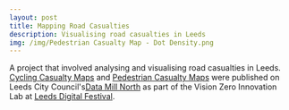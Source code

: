 ```yaml
---
layout: post
title: Mapping Road Casualties
description: Visualising road casualties in Leeds
img: /img/Pedestrian Casualty Map - Dot Density.png
---
```


A project that involved analysing and visualising road casualties in Leeds. <a href="https://datamillnorth.org/products/cycling-casualty-map/">Cycling Casualty Maps</a> and <a href="https://datamillnorth.org/products/pedestrian-casualty-map/">Pedestrian Casualty Maps</a> were published on Leeds City Council's<a href="https://datamillnorth.org/">Data Mill North</a> as part of the Vision Zero Innovation Lab at <a href="https://leedsdigitalfestival.org/">Leeds Digital Festival</a>.

<div class="img_row">
	<img class="col three" src="{{ site.baseurl }}/img/Pedestrian Casualty Map - Dot Density.png" alt="" title=""/>
</div>

<div class="img_row">
	<img class="col three" src="{{ site.baseurl }}/img/Cycling Casualty Map - Dot Density.png" alt="" title=""/>
</div>
